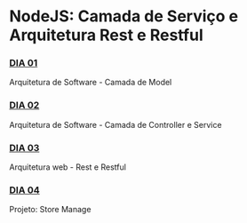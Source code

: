 # NodeJS: Camada de Serviço e Arquitetura Rest e Restful
### [DIA 01](https://github.com/flpnascto/trybe-exercises/tree/master/back-end/bloco_27/dia_01)
Arquitetura de Software - Camada de Model
### [DIA 02](https://github.com/flpnascto/trybe-exercises/tree/master/back-end/bloco_27/dia_02)
Arquitetura de Software - Camada de Controller e Service
### [DIA 03](https://github.com/flpnascto/trybe-exercises/tree/master/back-end/bloco_27/dia_03)
Arquitetura web - Rest e Restful
### [DIA 04]()
Projeto: Store Manage
